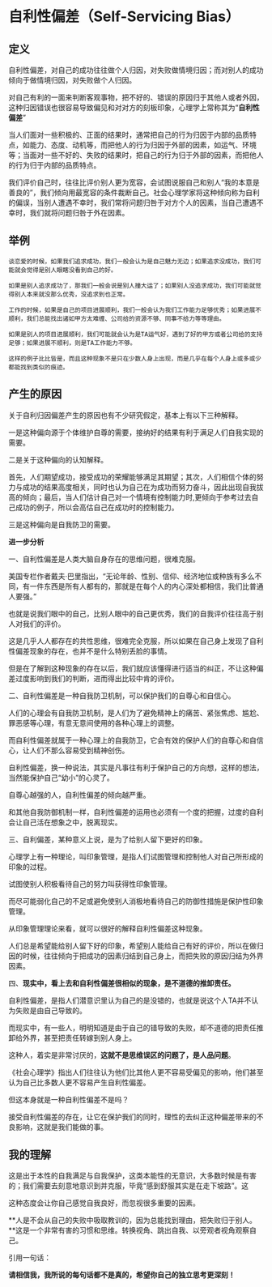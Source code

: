 # 自利性偏差（Self-Servicing Bias）

## 定义

自利性偏差，对自己的成功往往做个人归因，对失败做情境归因；而对别人的成功倾向于做情境归因，对失败做个人归因。

对自己有利的一面来判断客观事物，把不好的、错误的原因归于其他人或者外因，这种归因错误也很容易导致偏见和对对方的刻板印象，心理学上常称其为“**自利性偏差**”

当人们面对一些积极的、正面的结果时，通常把自己的行为归因于内部的品质特点，如能力、态度、动机等，而把他人的行为归因于外部的因素，如运气、环境等；当面对一些不好的、失败的结果时，把自己的行为归于外部的因素，而把他人的行为归于内部的品质特点。

我们评价自己时，往往比评价别人更为宽容，会试图说服自己和别人“我的本意是善良的”，我们倾向用最宽容的条件裁断自己。社会心理学家将这种倾向称为自利的偏误，当别人遭遇不幸时，我们常将问题归咎于对方个人的因素，当自己遭遇不幸时，我们就将问题归咎于外在因素。

## 举例

```
谈恋爱的时候，如果我们追求成功，我们一般会认为是自己魅力无边；如果追求没成功，我们可能就会觉得是别人眼瞎没看到自己的好。

如果是别人追求成功了，那我们一般会说是别人撞大运了；如果别人没追求成功，我们可能就觉得别人本来就没那么优秀，没追求到也正常。

工作的时候，如果是自己的项目进展顺利，我们一般会认为我们工作能力足够优秀；如果进展不顺利，我们总能找出诸如甲方太难缠、公司给的资源不够、同事不给力等等理由。

如果是别人的项目进展顺利，我们可能就会认为是TA运气好，遇到了好的甲方或者公司给的支持足够；如果进展不顺利，则是TA工作能力不够。

这样的例子比比皆是，而且这种现象不是只在少数人身上出现，而是几乎在每个人身上或多或少都能找到类似的痕迹。
```

## 产生的原因

关于自利归因偏差产生的原因也有不少研究假定，基本上有以下三种解释。

一是这种偏向源于个体维护自尊的需要，接纳好的结果有利于满足人们自我实现的需要。

二是关于这种偏向的认知解释。

首先，人们期望成功，接受成功的荣耀能够满足其期望；其次，人们相信个体的努力与成功的结果高度相关，同时也认为自己在为成功而努力奋斗，因此出现自我拔高的倾向；最后，当人们估计自己对一个情境有控制能力时,更倾向于参考过去自己成功的例子，所以会高估自己在成功时的控制能力。

三是这种偏向是自我防卫的需要。

**进一步分析**

一、自利性偏差是人类大脑自身存在的思维问题，很难克服。

美国专栏作者戴夫·巴里指出，“无论年龄、性别、信仰、经济地位或种族有多么不同，有一件东西是所有人都有的，那就是在每个人的内心深处都相信，我们比普通人要强。”

也就是说我们眼中的自己，比别人眼中的自己更优秀，我们的自我评价往往高于别人对我们的评价。

这是几乎人人都存在的共性思维，很难完全克服，所以如果在自己身上发现了自利性偏差现象的存在，也并不是什么特别丢脸的事情。

但是在了解到这种现象的存在以后，我们就应该懂得进行适当的纠正，不让这种偏差过度影响到我们的判断，进而得出比较中肯的评价。

二、自利性偏差是一种自我防卫机制，可以保护我们的自尊心和自信心。

人们的心理会有自我防卫机制，是人们为了避免精神上的痛苦、紧张焦虑、尴尬、罪恶感等心理，有意无意间使用的各种心理上的调整。

而自利性偏差就属于一种心理上的自我防卫，它会有效的保护人们的自尊心和自信心，让人们不那么容易受到精神创伤。

自利性偏差，换一种说法，其实是凡事往有利于保护自己的方向想，这样的想法，当然能保护自己“幼小”的心灵了。

自尊心越强的人，自利性偏差的倾向越严重。

和其他自我防御机制一样，自利性偏差的运用也必须有一个度的把握，过度的自利会让自己活在想象之中，脱离现实。

三、自利偏差，某种意义上说，是为了给别人留下更好的印象。

心理学上有一种理论，叫印象管理，是指人们试图管理和控制他人对自己所形成的印象的过程。

试图使别人积极看待自己的努力叫获得性印象管理。

而尽可能弱化自己的不足或避免使别人消极地看待自己的防御性措施是保护性印象管理。

从印象管理理论来看，就可以很好的解释自利性偏差这种现象。

人们总是希望能给别人留下好的印象，希望别人能给自己有好的评价，所以在做归因的时候，往往倾向于把成功的因素归结到自己身上，而把失败的原因归结为外界因素。

四、**现实中，看上去和自利性偏差很相似的现象，是不道德的推卸责任。**

自利性偏差，是指人们潜意识里认为自己的是没错的，也就是说这个人TA并不认为失败是由自己导致的。

而现实中，有一些人，明明知道是由于自己的错导致的失败，却不道德的把责任推卸给外界，甚至把责任转嫁到别人身上。

这种人，着实是非常讨厌的，**这就不是思维误区的问题了，是人品问题**。

《社会心理学》指出人们往往认为他们比其他人更不容易受偏见的影响，他们甚至认为自己比多数人更不容易产生自利性偏差。

但这本身就是一种自利性偏差不是吗？

接受自利性偏差的存在，让它在保护我们的同时，理性的去纠正这种偏差带来的不良影响，这就是我们能做的事。

## 我的理解

这是出于本性的自我满足与自我保护，这类本能性的无意识，大多数时候是有害的；我们需要去刻意地意识到并克服，毕竟“感到舒服其实是在走下坡路”。这

这种态度会让你自己感觉自我良好，而忽视很多重要的因素。

**人是不会从自己的失败中吸取教训的，因为总能找到理由，把失败归于别人。**这是一个非常有害的习惯和思维。转换视角、跳出自我、以旁观者视角观察自己。

引用一句话：

**请相信我，我所说的每句话都不是真的，希望你自己的独立思考更深刻！**





